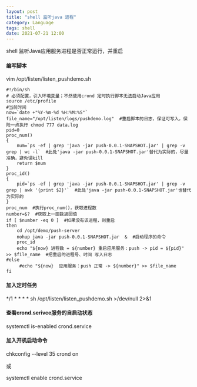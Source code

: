 ```yaml
---
layout: post
title: "shell 监听java 进程"
category: Language
tags: shell
date: 2021-07-21 12:00
---
```


shell 监听Java应用服务进程是否正常运行，并重启

#### 编写脚本

vim /opt/listen/listen_pushdemo.sh

```
#!/bin/sh
# 必须配置，引入环境变量；不然使用crond 定时执行脚本无法启动Java应用
source /etc/profile
#当前时间
now=`date +"%Y-%m-%d %H:%M:%S"`
file_name="/opt/listen/logs/pushdemo.log"  #重启脚本的日志，保证可写入，保险一点执行 chmod 777 data.log
pid=0
proc_num() 
{
    num=`ps -ef | grep 'java -jar push-0.0.1-SNAPSHOT.jar' | grep -v grep | wc -l`  #此处'java -jar push-0.0.1-SNAPSHOT.jar'替代为实际的，尽量准确，避免误kill
    return $num 
}
proc_id()
{  
    pid=`ps -ef | grep 'java -jar push-0.0.1-SNAPSHOT.jar' | grep -v grep | awk '{print $2}'`  #此处'java -jar push-0.0.1-SNAPSHOT.jar'也替代为实际的
} 
proc_num  #执行proc_num()，获取进程数
number=$?  #获取上一函数返回值
if [ $number -eq 0 ]  #如果没有该进程，则重启
then
    cd /opt/demo/push-server
    nohup java -jar push-0.0.1-SNAPSHOT.jar  &  #启动程序的命令
    proc_id 
    echo "${now} 进程数 = ${number} 重启应用服务：push -> pid = ${pid}" >> $file_name  #把重启的进程号、时间 写入日志
#else
     #echo "${now}  应用服务：push 正常 -> ${number}" >> $file_name
fi
```

#### 加入定时任务

*/1 * * * * sh /opt/listen/listen_pushdemo.sh >/dev/null 2>&1

#### 查看crond.serivce服务的自启动状态

systemctl is-enabled crond.service

#### 加入开机启动命令

chkconfig --level 35 crond on

或

systemctl enable crond.service